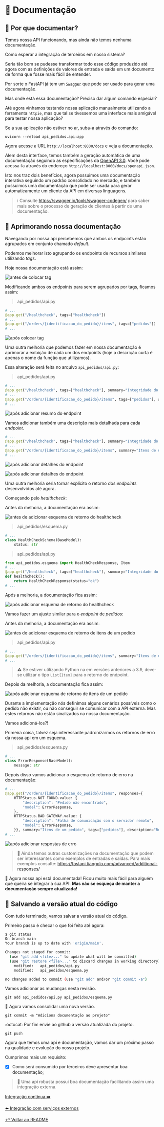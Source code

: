 # 📜 Documentação

## 📖 Por que documentar?

Temos nossa API funcionando, mas ainda não temos nenhuma documentação.

Como esperar a integração de terceiros em nosso sistema?

Seria tão bom se pudesse transformar todo esse código produzido até agora com as definições de valores de entrada e saída em um documento de forma que fosse mais fácil de entender.

Por sorte o FastAPI já tem um [`Swagger`](https://fastapi.tiangolo.com/tutorial/swagger-ui/) que pode ser usado para gerar uma documentação.

Mas onde está essa documentação? Preciso dar algum comando especial?

Até agora vinhamos testando nossa aplicação manualmente utilizando a ferramenta `httpie`, mas que tal se tivessemos uma interface mais amigável para testar nossa aplicação?

Se a sua aplicação não estiver no ar, suba-a através do comando:

```
uvicorn --reload api_pedidos.api:app
```

Agora acesse a URL `http://localhost:8000/docs` e veja a documentação.

Alem desta interface, temos também a geração automática de uma documentação seguindo as especificações da [OpenAPI 3.0](https://swagger.io/specification/). Você pode acessa-la através do endereço `http://localhost:8000/docs/openapi.json`.

Isto nos traz dois benefícios, agora possuimos uma documentação interativa seguindo um padrão consolidado no mercado, e também possuimos uma documentação que pode ser usada para gerar automaticamente um cliente da API em diversas linguagens.

> ℹ️ Consulte https://swagger.io/tools/swagger-codegen/ para saber mais sobre o processo de geração de clientes à partir de uma documentação.

## 📔 Aprimorando nossa documentação

Navegando por nossa api percebemos que ambos os endpoints estão agrupados em conjunto chamado _default_.

Podemos melhorar isto agrupando os endpoints de recursos similares utilizando _tags_.

Hoje nossa documentação está assim:

![antes de colocar tag](imgs/antes_tag.png)

Modificando ambos os endpoints para serem agrupados por tags, ficamos assim:

> api_pedidos/api.py
```python
# ...
@app.get("/healthcheck", tags=["healthcheck"])
# ...
@app.get("/orders/{identificacao_do_pedido}/items", tags=["pedidos"])
# ...
```

![após colocar tag](imgs/apos_tag.png)

Uma outra melhoria que podemos fazer em nossa documentação  é aprimorar a exibição de cada um dos endpoints (hoje a descrição curta é apenas o nome da função que utilizamos).

Essa alteração será feita no arquivo `api_pedidos/api.py`:

> api_pedidos/api.py
```python
# ...
@app.get("/healthcheck", tags=["healthcheck"], summary="Integridade do sistema")
# ...
@app.get("/orders/{identificacao_do_pedido}/items", tags=["pedidos"], summary="Itens de um pedido")
# ...
```
![após adicionar resumo do endpoint](imgs/apos_sumario.png)


Vamos adicionar também uma descrição mais detalhada para cada _endpoint_.

```python
# ...
@app.get("/healthcheck", tags=["healthcheck"], summary="Integridade do sistema", description="Checa se o servidor está online")
# ...
@app.get("/orders/{identificacao_do_pedido}/items", summary="Itens de um pedido", tags=["pedidos"], description="Retorna todos os itens de um determinado pedido")
# ...
```
![após adicionar detalhes do endpoint](imgs/apos_descricao_1.png)

![após adicionar detalhes do endpoint](imgs/apos_descricao_2.png)

Uma outra melhoria seria tornar explícito o retorno dos _endpoints_ desenvolvidos até agora.

Começando pelo _healthcheck_:

Antes da melhoria, a documentação era assim:

![antes de adicionar esquema de retorno do healthcheck](imgs/antes_esquema_health.png)


> api_pedidos/esquema.py
```python
# ...
class HealthCheckSchema(BaseModel):
    status: str
```

> api_pedidos/api.py
```python
from api_pedidos.esquema import HealthCheckResponse, Item
# ...
@app.get("/healthcheck", tags=["healthcheck"], summary="Integridade do sistema", description="Checa se o servidor está online", response_model=HealthCheckResponse)
def healthcheck():
    return HealthCheckResponse(status="ok")
# ...
```

Após a melhoria, a documentação fica assim:

![após adicionar esquema de retorno do healthcheck](imgs/apos_esquema_health.png)

Vamos fazer um ajuste similar para o _endpoint_ de _pedidos_:

Antes da melhoria, a documentação era assim:

![antes de adicionar esquema de retorno de itens de um pedido](imgs/antes_esquema_itens.png)

> api_pedidos/api.py
```python
# ...
@app.get("/orders/{identificacao_do_pedido}/items", summary="Itens de um pedido", tags=["pedidos"], description="Retorna todos os itens de um determinado pedido", response_model=list[Item])
# ... 
```

> ⚠️ Se estiver utilizando Python na em versões anteriores a 3.9, deve-se utilizar o tipo `List[Item]` para o retorno do endpoint.

Depois da melhoria, a documentação fica assim:

![após adicionar esquema de retorno de itens de um pedido](imgs/apos_esquema_itens.png)

Durante a implementação nós definimos alguns cenários possíveis como o pedido não existir, ou não conseguir se comunicar com a API externa. Mas estes retornos não estão sinalizados na nossa documentação.

Vamos adicioná-los?!

Primeira coisa, talvez seja interessante padronizarmos os retornos de erro da nossa api em um esquema.

> api_pedidos/esquema.py
```python
# ...
class ErrorResponse(BaseModel):
    message: str
```

Depois disso vamos adicionar o esquema de retorno de erro na documentação:

```python
# ...
@app.get("/orders/{identificacao_do_pedido}/items", responses={
    HTTPStatus.NOT_FOUND.value: {
        "description": "Pedido não encontrado",
        "model": ErrorResponse,
    },
    HTTPStatus.BAD_GATEWAY.value: {
        "description": "Falha de comunicação com o servidor remoto",
        "model": ErrorResponse,
    }}, summary="Itens de um pedido", tags=["pedidos"], description="Retorna todos os itens de um determinado pedido", response_model=list[Item])
# ...
```

![após adicionar respostas de erro](imgs/respostas_de_erro.png)

> 💁 Ainda temos outras customizações na documentação que podem ser interessantes como exemplos de entradas e saídas. Para mais exemplos consulte: https://fastapi.tiangolo.com/advanced/additional-responses/

🥳 Agora nossa api está documentada! Ficou muito mais fácil para alguém que queira se integrar a sua API. **Mas não se esqueça de manter a documentação sempre atualizada!**

## 💾 Salvando a versão atual do código

Com tudo terminado, vamos salvar a versão atual do código.

Primeiro passo é checar o que foi feito até agora:

```bash
$ git status
On branch main
Your branch is up to date with 'origin/main'.

Changes not staged for commit:
  (use "git add <file>..." to update what will be committed)
  (use "git restore <file>..." to discard changes in working directory)
	modified:   api_pedidos/api.py
	modified:   api_pedidos/esquema.py

no changes added to commit (use "git add" and/or "git commit -a")
```

Vamos adicionar as mudanças nesta revisão.

`git add api_pedidos/api.py api_pedidos/esquema.py`


💾 Agora vamos consolidar uma nova versão.

`git commit -m "Adiciona documentação ao projeto"`

:octocat: Por fim envie ao github a versão atualizada do projeto.

`git push`

Agora que temos uma api e documentação, vamos dar um próximo passo na qualidade e evolução do nosso projeto.

Cumprimos mais um requisito:

- [x] Como será consumido por terceiros deve apresentar boa documentação;

> 🐂 Uma api robusta possui boa documentação facilitando assim uma integração externa.

[Integração contínua ➡️](continua.md)

[⬅️ Integração com serviços externos](externos.md)

[↩️ Voltar ao README ](README.md)
